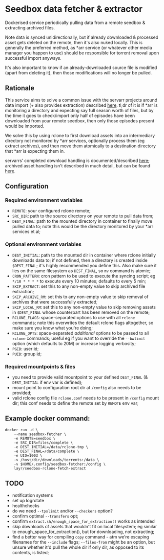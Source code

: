 # Seedbox data fetcher & extractor

Dockerised service periodically pulling data from a remote seedbox & extracting
archived files.

Note data is synced unidirectionally, but if already downloaded & processed
asset gets deleted on the remote, then it's also nuked locally. This is generally
the preferred method, as \*arr service (or whatever other media manager you happen
to use) should be responsible for torrent removal upon successful import anyways.

It's also important to know if an already-downloaded source file is modified (apart
from deleting it), then those modifications will no longer be pulled.


## Rationale

This service aims to solve a common issue with the servarr projects around data import
(+ also provides extraction) described [here](https://forums.sonarr.tv/t/slow-transfer-from-remote-machine-fails-import/29013).
tl;dr of it is if \*arr is monitoring a directory and expecting say full season worth
of files, but by the time it goes to check/import only half of episodes have been
downloaded from your remote seedbox, then only those episodes present would be imported.

We solve this by using rclone to first download assets into an intermediary
directory not monitored by \*arr services, optionally process them (eg extract
archives), and then move them atomically to a destination directory that \*arr is
expecting them in.

servarrs' completed download handling is documented/described [here](https://wiki.servarr.com/en/sonarr/settings#completed-download-handling);
archived asset handling isn't described in much detail, but can be found [here](https://wiki.servarr.com/en/sonarr/troubleshooting#packed-torrents).


## Configuration

### Required environment variables

- `REMOTE`: your configured rclone remote;
- `SRC_DIR`: path to the source directory on your remote to pull data from;
- `DEST_FINAL`: path to the mounted directory in container to finally move pulled
   data to; note this would be the directory monitored by your \*arr services et al;

### Optional environment variables

- `DEST_INITIAL`: path to the mounted dir in container where rclone initially downloads
   data to; if not defined, then a directory is created inside `$DEST_FINAL`; it's 
   highly recommended you define this. Also make sure it lies on the same filesystem
   as `DEST_FINAL`, so `mv` command is atomic;
- `CRON_PATTERN`: cron pattern to be used to execute the syncing script;
   eg `*/10 * * * *` to execute every 10 minutes; defaults to every 5 min;
- `SKIP_EXTRACT`: set this to any non-empty value to skip archived file extraction;
- `SKIP_ARCHIVE_RM`: set this to any non-empty value to skip removal of archives 
   that were successfully extracted;
- `SKIP_LOCAL_RM`: set this to any non-empty value to skip removing assets in 
  `$DEST_FINAL` whose counterpart has been removed on the remote;
- `RCLONE_FLAGS`: space-separated options to use with all `rclone` commands; note this
   overwrites the default rclone flags altogether, so make sure you know what you're
   doing;
- `RCLONE_OPTS`: space-separated _additional_ options to be passed to all `rclone` commands;
  useful eg if you want to override the `--bwlimit` option (which defaults to 20M) or
  increase logging verbosity;
- `PGID`: user id;
- `PUID`: group id;

### Required mountpoints & files

- you need to provide valid mountpoint to your defined `DEST_FINAL` (& `DEST_INITIAL`
  if env var is defined);
- mount point to configuration root dir at `/config` also needs to be provided;
- valid rclone config file `rclone.conf` needs to be present in `/config` mount dir;
  this conf needs to define the remote set by `REMOTE` env var;


## Example docker command:

    docker run -d \
        --name seedbox-fetcher \
        -e REMOTE=seedbox \
        -e SRC_DIR=files/complete \
        -e DEST_INITIAL=/data/rclone-tmp \
        -e DEST_FINAL=/data/complete \
        -e UID=1003 \
        -v /host/dir/downloads/torrents:/data \
        -v $HOME/.config/seedbox-fetcher:/config \
        layr/seedbox-rclone-fetch-extract


## TODO

- notification systems
- set up logrotate
- healthchecks
- do we need `--tpslimit` and/or `--checkers` option?
- confirm optimal `--transfers` opt;
- confirm `extract.sh/enough_space_for_extraction()` works as intended
- skip downloads of assets that wouldn't fit on local filesystem; eg similar to
  enough_space_for_extraction(), but for downloading, not extracting;
- find a better way for compiling `copy` command - atm we're escaping filenames for
  the `--include` flags; `--files-from` might be an option, but unsure whether
  it'd pull the whole dir if only dir, as opposed to its contents, is listed;

